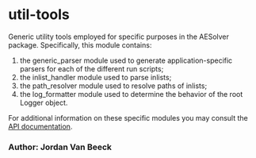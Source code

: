 # util-tools

Generic utility tools employed for specific purposes in the AESolver package.
Specifically, this module contains:

1. the generic_parser module used to generate application-specific parsers for each of the different run scripts;
2. the inlist_handler module used to parse inlists;
3. the path_resolver module used to resolve paths of inlists;
4. the log_formatter module used to determine the behavior of the root Logger object.

For additional information on these specific modules you may consult the [API documentation](https://jvb11.github.io/AESolver/overview_API/API_util_tools/API_index.html).

### Author: Jordan Van Beeck
